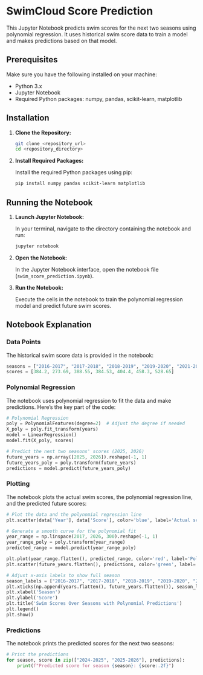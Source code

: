 # SwimCloud Score Prediction

This Jupyter Notebook predicts swim scores for the next two seasons using polynomial regression. It uses historical swim score data to train a model and makes predictions based on that model.

## Prerequisites

Make sure you have the following installed on your machine:

- Python 3.x
- Jupyter Notebook
- Required Python packages: numpy, pandas, scikit-learn, matplotlib

## Installation

1. **Clone the Repository:**

   ```bash
   git clone <repository_url>
   cd <repository_directory>
   ```

2. **Install Required Packages:**

   Install the required Python packages using pip:

   ```bash
   pip install numpy pandas scikit-learn matplotlib
   ```

## Running the Notebook

1. **Launch Jupyter Notebook:**

   In your terminal, navigate to the directory containing the notebook and run:

   ```bash
   jupyter notebook
   ```

2. **Open the Notebook:**

   In the Jupyter Notebook interface, open the notebook file (`swim_score_prediction.ipynb`).

3. **Run the Notebook:**

   Execute the cells in the notebook to train the polynomial regression model and predict future swim scores.

## Notebook Explanation

### Data Points

The historical swim score data is provided in the notebook:

```python
seasons = ["2016-2017", "2017-2018", "2018-2019", "2019-2020", "2021-2022", "2022-2023", "2023-2024"]
scores = [384.2, 273.69, 388.55, 384.53, 404.4, 458.3, 528.65]
```

### Polynomial Regression

The notebook uses polynomial regression to fit the data and make predictions. Here’s the key part of the code:

```python
# Polynomial Regression
poly = PolynomialFeatures(degree=2)  # Adjust the degree if needed
X_poly = poly.fit_transform(years)
model = LinearRegression()
model.fit(X_poly, scores)

# Predict the next two seasons' scores (2025, 2026)
future_years = np.array([2025, 2026]).reshape(-1, 1)
future_years_poly = poly.transform(future_years)
predictions = model.predict(future_years_poly)
```

### Plotting

The notebook plots the actual swim scores, the polynomial regression line, and the predicted future scores:

```python
# Plot the data and the polynomial regression line
plt.scatter(data['Year'], data['Score'], color='blue', label='Actual scores')

# Generate a smooth curve for the polynomial fit
year_range = np.linspace(2017, 2026, 300).reshape(-1, 1)
year_range_poly = poly.transform(year_range)
predicted_range = model.predict(year_range_poly)

plt.plot(year_range.flatten(), predicted_range, color='red', label='Polynomial fit')
plt.scatter(future_years.flatten(), predictions, color='green', label='Predicted scores')

# Adjust x-axis labels to show full season
season_labels = ["2016-2017", "2017-2018", "2018-2019", "2019-2020", "2021-2022", "2022-2023", "2023-2024", "2024-2025", "2025-2026"]
plt.xticks(np.append(years.flatten(), future_years.flatten()), season_labels, rotation=45)
plt.xlabel('Season')
plt.ylabel('Score')
plt.title('Swim Scores Over Seasons with Polynomial Predictions')
plt.legend()
plt.show()
```

### Predictions

The notebook prints the predicted scores for the next two seasons:

```python
# Print the predictions
for season, score in zip(["2024-2025", "2025-2026"], predictions):
    print(f"Predicted score for season {season}: {score:.2f}")
```
